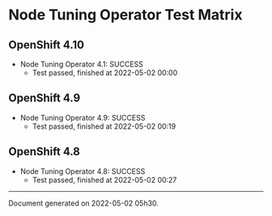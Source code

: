 
Node Tuning Operator Test Matrix
================================

OpenShift 4.10
--------------



* Node Tuning Operator 4.1: SUCCESS
  - Test passed, finished at 2022-05-02 00:00






OpenShift 4.9
-------------



* Node Tuning Operator 4.9: SUCCESS
  - Test passed, finished at 2022-05-02 00:19






OpenShift 4.8
-------------



* Node Tuning Operator 4.8: SUCCESS
  - Test passed, finished at 2022-05-02 00:27






---
Document generated on 2022-05-02 05h30.
